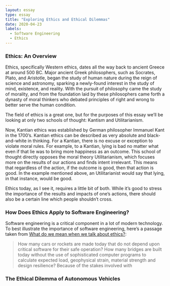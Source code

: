 ```yaml
---
layout: essay
type: essay
title: "Exploring Ethics and Ethical Dilemmas"
date: 2020-04-23
labels:
  - Software Engineering
  - Ethics
---
```


### Ethics: An Overview

Ethics, specifically Western ethics, dates all the way back to ancient Greece at around 500 BC. Major ancient Greek philosophers, such as Socrates, Plato, and Aristotle, began the study of human nature during the reign of science and astronomy, sparking a newly-found interest in the study of mind, existence, and reality. With the pursuit of philosophy came the study of morality, and from the foundation laid by these philosophers came forth a dynasty of moral thinkers who debated principles of right and wrong to better serve the human condition. 

The field of ethics is a great one, but for the purposes of this essay we’ll be looking at only two schools of thought: Kantism and Utilitarianism. 

Now, Kantian ethics was established by German philosopher Immanuel Kant in the 1700’s. Kantian ethics can be described as very absolute and black-and-white in thinking. For a Kantian, there is no excuse or exception to violate moral rules. For example, to a Kantian, lying is bad no matter what even if that lie was to bring more happiness as an outcome. This school of thought directly opposes the moral theory Utilitarianism, which focuses more on the results of our actions and finds intent irrelevant. This means that regardless of the action, if the outcome is good, then that action is good. In the example mentioned above, an Utilitarianist would say that lying, in that instance, would be good. 

Ethics today, as I see it, requires a little bit of both. While it’s good to stress the importance of the results and impacts of one’s actions, there should also be a certain line which people shouldn’t cross. 

### How Does Ethics Apply to Software Engineering?

Software engineering is a critical component in a lot of modern technology. To best illustrate the importance of software engineering, here’s a passage taken from [What do we mean when we talk about ethics?](http://courses.ics.hawaii.edu/ics314s20/morea/ethics/reading-se-ethics-intro.html):

> How many cars or rockets are made today that do not depend upon critical software for their safe operation? How many bridges are built today without the use of sophisticated computer programs to calculate expected load, geophysical strain, material strength and design resilience?
Because of the stakes involved with 


### The Ethical Dilemma of Autonomous Vehicles
